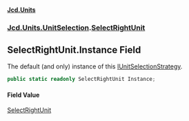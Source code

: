 #### [Jcd.Units](index.md 'index')
### [Jcd.Units.UnitSelection](Jcd.Units.UnitSelection.md 'Jcd.Units.UnitSelection').[SelectRightUnit](SelectRightUnit.md 'Jcd.Units.UnitSelection.SelectRightUnit')

## SelectRightUnit.Instance Field

The default (and only) instance of this [IUnitSelectionStrategy](IUnitSelectionStrategy.md 'Jcd.Units.UnitSelection.IUnitSelectionStrategy').

```csharp
public static readonly SelectRightUnit Instance;
```

#### Field Value
[SelectRightUnit](SelectRightUnit.md 'Jcd.Units.UnitSelection.SelectRightUnit')